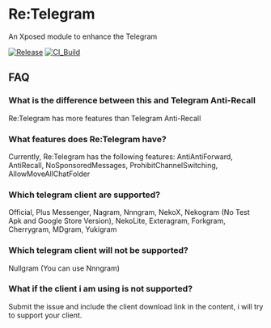 # Re:Telegram
An Xposed module to enhance the Telegram

[![Release](https://img.shields.io/github/release/Sakion-Team/Re-Telegram.svg)](https://github.com/Sakion-Team/Re-Telegram/releases/latest)
[![CI_Build](https://github.com/Sakion-Team/Re-Telegram/actions/workflows/android.yml/badge.svg)](https://github.com/Sakion-Team/Re-Telegram/actions/workflows/android.yml)

## FAQ

### What is the difference between this and Telegram Anti-Recall
Re:Telegram has more features than Telegram Anti-Recall

### What features does Re:Telegram have?
Currently, Re:Telegram has the following features: AntiAntiForward, AntiRecall, NoSponsoredMessages, ProhibitChannelSwitching, AllowMoveAllChatFolder

### Which telegram client are supported?
Official, Plus Messenger, Nagram, Nnngram, NekoX, Nekogram (No Test Apk and Google Store Version), NekoLite, Exteragram, Forkgram, Cherrygram, MDgram, Yukigram

### Which telegram client will not be supported?
Nullgram (You can use Nnngram)

### What if the client i am using is not supported?
Submit the issue and include the client download link in the content, i will try to support your client.
